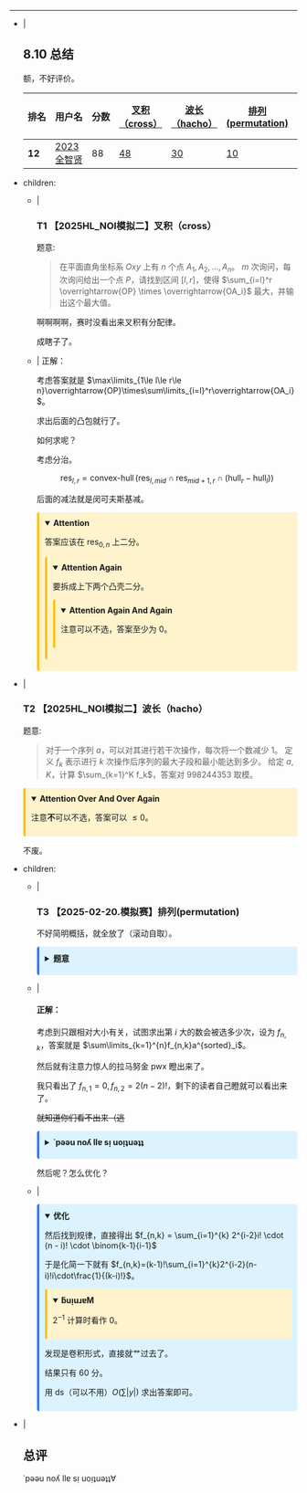 ---
- |
    ## 8.10 总结

    额，不好评价。

    <table><thead><tr><th style="white-space: nowrap;"><span style="cursor: pointer;">
          排名
          <i class="icon-arrow-up"></i></span></th><th style="white-space: nowrap;"><span>用户名</span></th><th style="white-space: nowrap; text-align: center;"><span style="cursor: pointer;">
          分数
          <i class="icon-resize-vertical"></i></span></th> <th style="text-align: center;"><a href="https://gmoj.net/#contest/show/4443/0">叉积（cross）</a> <span style="cursor: pointer;"><i class="icon-resize-vertical"></i></span></th><th style="text-align: center;"><a href="https://gmoj.net/#contest/show/4443/1">波长（hacho）</a> <span style="cursor: pointer;"><i class="icon-resize-vertical"></i></span></th><th style="text-align: center;"><a href="https://gmoj.net/#contest/show/4443/2">排列(permutation)</a> <span style="cursor: pointer;"><i class="icon-resize-vertical"></i></span></th><th style="text-align: center;"><a href="https://gmoj.net/#contest/show/4443/3">捕获（hokaku）｛赛后讨论｝</a> <span style="cursor: pointer;"><i class="icon-resize-vertical"></i></span></th></tr></thead><tr><td><strong><span class="label">12</span></strong></td> <td><a href="https://gmoj.net/#users/2023全智贤"><span class="label label-info">2023全智贤</span></a></td> <!----> <td><div class="table-tight-row"><span class="badge badge-info">88</span> <span class="spacing-slash"></span>  <!----></div></td> <td><div class="table-tight-row"><a href="https://gmoj.net/#main/result/1243006"><span class="badge badge-warning">48</span></a> <span class="spacing-slash"></span>  <!----></div> <!----></td><td><div class="table-tight-row"><a href="https://gmoj.net/#main/result/1243007"><span class="badge badge-warning">30</span></a> <span class="spacing-slash"></span>  <!----></div> <!----></td><td><div class="table-tight-row"><a href="https://gmoj.net/#main/result/1243321"><span class="badge badge-warning">10</span></a> <span class="spacing-slash"></span>  <!----></div> <!----></td><td><div class="table-tight-row"><!----> <!----> <!----></div> <!----></td> <!----></tr></table>

- children:
    - |
        ### T1 【2025HL_NOI模拟二】叉积（cross）

        题意:

        > 在平面直角坐标系 $Oxy$ 上有 $n$ 个点 $A_1,A_2,...,A_n$。
        > $m$ 次询问，每次询问给出一个点 $P$，请找到区间 $[l,r]$，使得 $\sum_{i=l}^r \overrightarrow{OP} \times \overrightarrow{OA_i}$ 最大，并输出这个最大值。

        啊啊啊啊，赛时没看出来叉积有分配律。

        成瞎子了。

    - |
        正解：

        考虑答案就是 $\max\limits_{1\le l\le r\le n}\overrightarrow{OP}\times\sum\limits_{i=l}^r\overrightarrow{OA_i}$。

        求出后面的凸包就行了。

        如何求呢？

        考虑分治。

        $$
        \text{res}_{l,r}=\operatorname{convex-hull}(\text{res}_{l,mid}\cap \text{res}_{mid+1,r}\cap(\text{hull}_r-\text{hull}_l))
        $$

        后面的减法就是闵可夫斯基减。

        <details open class="warning-box" style="background-color: #fff3cd; border-left: 4px solid #ffc107; padding: 10px; margin: 10px 0; border-radius: 4px;"><summary style="margin-bottom: 10px; font-weight: bold; cursor: pointer;"
        >Attention</summary>

        答案应该在 $\text{res}_{0,n}$ 上二分。
        <details open class="warning-box" style="background-color: #fff3cd; border-left: 4px solid #ffc107; padding: 10px; margin: 10px 0; border-radius: 4px;"><summary style="margin-bottom: 10px; font-weight: bold; cursor: pointer;"
        >Attention Again</summary>

        要拆成上下两个凸壳二分。
        <details open class="warning-box" style="background-color: #fff3cd; border-left: 4px solid #ffc107; padding: 10px; margin: 10px 0; border-radius: 4px;"><summary style="margin-bottom: 10px; font-weight: bold; cursor: pointer;"
        >Attention Again And Again</summary>

        注意可以不选，答案至少为 $0$。
        </details>
        </details>
        </details>

- |
    ### T2 【2025HL_NOI模拟二】波长（hacho）

    题意:

    > 对于一个序列 $a$，可以对其进行若干次操作，每次将一个数减少 $1$。
    > 定义 $f_k$ 表示进行 $k$ 次操作后序列的最大子段和最小能达到多少。
    > 给定 $a, K$，计算 $\sum_{k=1}^K f_k$，答案对 $998244353$ 取模。

    <details open class="warning-box" style="background-color: #fff3cd; border-left: 4px solid #ffc107; padding: 10px; margin: 10px 0; border-radius: 4px;"><summary style="margin-bottom: 10px; font-weight: bold; cursor: pointer;"
    >Attention Over And Over Again</summary>

    注意**不**可以不选，答案可以 $\le0$。
    </details>

    不废。

- children:
    - |
        ### T3 【2025-02-20.模拟赛】排列(permutation)

        不好简明概括，就全放了（滚动自取）。

        <details class="info-box" style="background-color: #dcf3ff; border-left: 4px solid #3676ff; padding: 10px; margin: 10px 0; border-radius: 4px;"><summary style="margin-bottom: 10px; font-weight: bold; cursor: pointer;"
        >题意</summary>

        小 $G$ 在期末考试中遇到这样一道题目：

        现在有一个长度为 $n$ 的序列 $a$ （**保证n为偶数**）。对于一个长为 $n$ 的排列 $p$，定义 $f(p)$ 如下：

        定义一个长度为 $n$ 的序列 $b$，满足 $b_i=a_{p_i}$

        现有两个人小 $H$ 和小 $W$ 在博弈，小 $H$ 先手，流程如下：

        $1$.当轮到小 $H$ 操作时，小 $H$ 需要选择一个未被选择的 $1\leq j\leq n$，并将 $b_j$ 加入小 $H$ 自己的分数中
        $2$.当轮到小 $W$ 操作时，小 $W$ 会选择未被选择的 $1\leq j\leq n$ 中最小的一个 $j$，并将 $b_j$ 加入小 $W$ 自己的分数中

        小 $H$ 想要最大化自己的分数，则 $f(p)$ 为小 $H$ 在最优策略下能得到的最大分数是多少。

        现在给定 $n$ 与序列 $a$，要你求出 $\sum_{p是[1,2,...,n]的排列}f(p)$ 对 $998244353$ 取模后的结果。

        小 $G$ 看了一眼，觉得这题简直太水了，于是他决定进行加强。

        现在给定你 $n$ 与序列 $a$，接着有 $q$ 次针对 $a$ 序列的修改，每次修改如下：

        给定 $x,y$，表示将 $a_x\gets a_x+y$，保证 $|y|\leq10$

        你需要在每次修改后求出原问题的答案。

        **保证任意时刻** $\forall 1 \leq i \leq n ,1 \leq a_i\leq 10^6$。

        </details>

    - |
        #### 正解：

        考虑到只跟相对大小有关，试图求出第 $i$ 大的数会被选多少次，设为 $f_{n,k}$，答案就是 $\sum\limits_{k=1}^{n}f_{n,k}a^{sorted}_i$。

        然后就有注意力惊人的拉马努金 pwx 瞪出来了。

        我只看出了 $f_{n,1}=0,f_{n,2}=2(n-2)!$，剩下的读者自己瞪就可以看出来了。

        ~~就知道你们看不出来（逃~~

        <details class="info-box" style="background-color: #dcf3ff; border-left: 4px solid #3676ff; padding: 10px; margin: 10px 0; border-radius: 4px;"><summary style="margin-bottom: 10px; font-weight: bold; cursor: pointer;"
        >˙pǝǝu noʎ llɐ sᴉ uoᴉʇuǝʇʇ</summary>

        设 $f_{n,k}$ 为 $n$ 个数中排名第 $k$ 的贡献。

        $$
        \begin{aligned}
        f_{n,1}&=0(n-1)!*1\\
        f_{n,2}&=0(n-1)!*1+2(n-2)!*1\\
        f_{n,3}&=0(n-1)!*1+2(n-2)!*2+12(n-3)!*1\\
        f_{n,4}&=0(n-1)!*1+2(n-2)!*3+12(n-3)!*3+96(n-4)!*1\\
        f_{n,5}&=0(n-1)!*1+2(n-2)!*4+12(n-3)!*6+96(n-4)!*4+960(n-5)!*1\\
        f_{n,6}&=0(n-1)!*1+2(n-2)!*5+12(n-3)!*10+96(n-4)!*10+960(n-5)!*5+11520(n-6)!*1\\
        \end{aligned}
        $$

        对前 $\frac{n}{2}$ 个数成立。
        
        再注意到：$\forall 1\le k\le n,f_{n,k}+f_{n,n-k+1}=n!$。

        就可以求出 $f_{n,k}$ 了。
        </details>

        然后呢？怎么优化？

    - |
        <details open class="info-box" style="background-color: #dcf3ff; border-left: 4px solid #3676ff; padding: 10px; margin: 10px 0; border-radius: 4px;"><summary style="margin-bottom: 10px; font-weight: bold; cursor: pointer;"
        >优化</summary>

        然后找到规律，直接得出 $f_{n,k} = \sum_{i=1}^{k} 2^{i-2}i! \cdot (n - i)! \cdot \binom{k-1}{i-1}$

        于是化简一下就有 $f_{n,k}=(k-1)!\sum_{i=1}^{k}2^{i-2}(n-i)!i\cdot\frac{1}{(k-i)!}$。

        <details open class="warning-box" style="background-color: #fff3cd; border-left: 4px solid #ffc107; padding: 10px; margin: 10px 0; border-radius: 4px;"><summary style="margin-bottom: 10px; font-weight: bold; cursor: pointer;"
        >ƃuᴉuɹɐM</summary>

        $2^{-1}$ 计算时看作 $0$。
        </details>

        发现是卷积形式，直接就艹过去了。

        结果只有 $60$ 分。

        用 ds（可以不用）$O(\sum \lvert y\rvert)$ 求出答案即可。
        
        </details>


- |
    ## 总评

    $\text{˙pǝǝu noʎ llɐ sᴉ uoᴉʇuǝʇʇ}\forall$
    